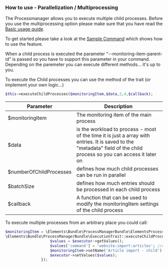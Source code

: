 ### How to use - Parallelization / Multiprocessing

The Processmanager allows you to execute multiple child processes. Before you use the multiprocessing option please make sure
that you have read the [Basic usage guide](/doc/gettingStarted.md).

To get started please take a look at the [Sample Command](sample/src/App/Command/MultiprocessingSampleCommand.php) which shows how to use the feature.

When a child process is executed the parameter "--monitoring-item-parent-id" is passed so you have to support this parameter in your command.
Depending on the paremeter you can execute different methods... it's up to you. 

To execute the Child processes you can use the method of the trait (or implement your own logic...)
````php
$this->executeChildProcesses($monitoringItem,$data,2,4,$callback); 
````
 Parameter        | Description           |
| ------------- |-------------|
| $monitoringItem | The monitoring item of the main process | 
| $data | is the workload to process - most of the time it is just a array with entries. It is saved to the "metadata" field of the child process so you can access it later on |
| $numberOfChildProcesses | defines how much child processes can be run in parallel |
| $batchSize | defines how much entries should be processed in each child process |
| $callback | A function that can be used to modify the monitoringItem settings of the child process


To execute multiple processes from an arbitrary place you could call:

```php
$monitoringItem = \Elements\Bundle\ProcessManagerBundle\ElementsProcessManagerBundle::getMonitoringItem();
\Elements\Bundle\ProcessManagerBundle\ExecutionTrait::executeChildProcesses($monitoringItem,$data,5,50,function ( MonitoringItem $monitoringItem, \Elements\Bundle\ProcessManagerBundle\Executor\PimcoreCommand $executor){
                    $values = $executor->getValues();
                    $values['command'] = 'website:import:articles'; //execute another command
                    $monitoringItem->setName('Article import - child');
                    $executor->setValues($values);
                });
```
